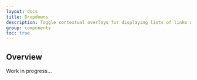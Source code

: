 ```yaml
---
layout: docs
title: Dropdowns
description: Toggle contextual overlays for displaying lists of links and more with the UniKorn dropdown plugin.
group: components
toc: true
---
```


## Overview

Work in progress...
